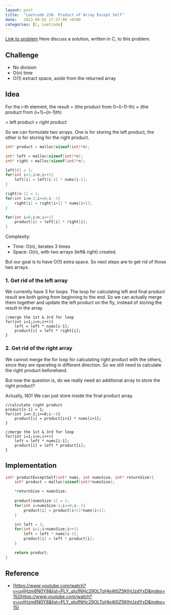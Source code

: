 ```yaml
---
layout: post
title:  "Leetcode 238. Product of Array Except Self"
date:   2023-09-02 17:57:00 +0700
categories: [C, Leetcode]
---
```


[Link to problem](https://leetcode.com/problems/product-of-array-except-self/)
Here discuss a solution, written in C, to this problem.
## Challenge
* No division
* O(n) time
* O(1) extract space, aside from the returned array
## Idea
For the i-th element, the result 
= (the product from 0~(i-1)-th) $\times$ (the product from (i+1)~(n-1)th)

= left product $\times$ right product

So we can formulate two arrays. One is for storing the left product, the other is for storing for the right product.

```cpp
int* product = malloc(sizeof(int)*n);

int* left = malloc(sizeof(int)*n);
int* right = malloc(sizeof(int)*n);

left[0] = 1;
for(int i=1;i<n;i++){
    left[i] = left[i-1] * nums[i-1];
}

right[n-1] = 1;
for(int i=n-2;i>=0;i--){
    right[i] = right[i+1] * nums[i+1];
}

for(int i=0;i<n;i++){
    product[i] = left[i] * right[i];
}
```

Complexity:
* Time: O(n), iterates 3 times
* Space: O(n), with two arrays (left& right) created.

But our goal is to have O(1) extra space. So next steps are to get rid of those two arrays.
### 1. Get rid of the left array
We currently have 3 for loops. The loop for calculating left and final product result are both going from beginning to the end.
So we can actually merge them together and update the left product on the fly, instead of storing the result in the array.

```cpp!
//merge the 1st & 3rd for loop
for(int i=1;i<n;i++){
    left = left * nums[i-1];
    product[i] = left * right[i];
}
```
### 2. Get rid of the right array
We cannot merge the for loop for calculating right product with the others, since they are operating in different direction. So we still need to calculate the right product beforehand.

But now the question is, do we really need an additional array to store the right product?

Actually, NO! We can just store inside the final product array.
```cpp!
//calculate right product
product[n-1] = 1;
for(int i=n-2;i>=0;i--){
    product[i] = product[i+1] * nums[i+1]; 
}

//merge the 1st & 3rd for loop
for(int i=1;i<n;i++){
    left = left * nums[i-1];
    product[i] = left * product[i];
}
```


## Implementation
```cpp
int* productExceptSelf(int* nums, int numsSize, int* returnSize){
    int* product = malloc(sizeof(int)*numsSize);

    *returnSize = numsSize;
    
    product[numsSize-1] = 1;
    for(int i=numsSize-2;i>=0;i--){
        product[i] = product[i+1]*nums[i+1];
    }

    int left = 1;
    for(int i=1;i<numsSize;i++){
        left = left * nums[i-1];
        product[i] = left * product[i];
    }

    return product;
}
```

## Reference
* [https://www.youtube.com/watch?v=uvlHzm6N0Y8&list=PLY_qIufNHc29OLToHki4t0Z5KIhUzdYxD&index=15](https://www.youtube.com/watch?v=uvlHzm6N0Y8&list=PLY_qIufNHc29OLToHki4t0Z5KIhUzdYxD&index=15)